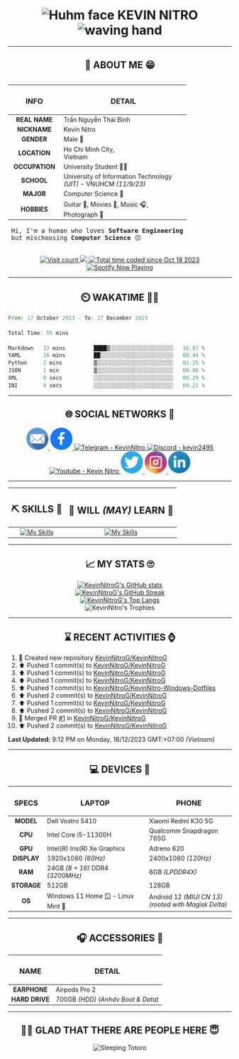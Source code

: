 <h1 align="center">
	<img src="https://i.giphy.com/CaiVJuZGvR8HK.webp" alt="Huhm face" width="25px" height="25px">
	KEVIN NITRO
	<img src="https://media.tenor.com/SNL9_xhZl9oAAAAi/waving-hand-joypixels.gif" alt="waving hand" width="30px" height="30px">
</h1>

<hr>

<!-- ABOUT ME SECTION -->

<h2 align="center"> 💬 ABOUT ME 😁</h2>

<table align="left">
	<thead>
		<tr>
			<th align="center"><h3><strong>INFO</strong></h3></th>
			<th align="center"><h3><strong>DETAIL</strong></h3></th>
		</tr>
	</thead>
	<tbody>
		<tr>
			<td align="center"><strong>REAL NAME</strong></td>
			<td>Trần Nguyễn Thái Bình</td>
		</tr>
		<tr>
			<td align="center"><strong>NICKNAME</strong></td>
			<td>Kevin Nitro</td>
		</tr>
		<tr>
			<td align="center"><strong>GENDER</strong></td>
			<td>Male 👨</td>
		</tr>
		<tr>
			<td align="center"><strong>LOCATION</strong></td>
			<td>Ho Chi Minh City,<br>Vietnam</td>
		</tr>
		<tr>
			<td align="center"><strong>OCCUPATION</strong></td>
			<td>University Student 👨‍🎓</td>
		</tr>
		<tr>
			<td align="center"><strong>SCHOOL</strong></td>
			<td>University of Information Technology<br><em>(UIT)</em> - VNUHCM <em>(11/9/23)</em></td>
		</tr>
		<tr>
			<td align="center"><strong>MAJOR</strong></td>
			<td>Computer Science 🔬</td>
		</tr>
		<tr>
			<td align="center"><strong>HOBBIES</strong></td>
			<td>Guitar 🎸, Movies 🍿, Music 🎧,<br>Photograph 📸</td>
		</tr>
	</tbody>
	<tfoot>
		<tr>
			<td colspan="2">
				<pre>Hi, I'm a human who loves <strong>Software Engineering</strong><br>but mischoosing <strong>Computer Science</strong> 😔</pre>
			</td>
		</tr>
	</tfoot>
</table>

<div align="right">
	<div align="center">
		<a href="https://github.com/KevinNitroG/KevinNitroG">
			<img src="https://komarev.com/ghpvc/?username=KevinNitroG&color=82A0D8&style=for-the-badge&label=profile+views" alt="Visit count">
		</a>
		<a href="https://github.com/KevinNitroG">
			<img src="https://img.shields.io/badge/website-ECEE81?style=for-the-badge">
		</a>
		<a href="https://wakatime.com/@018b410d-fa7b-44ba-a5de-f025fcbeb499"><img src="https://wakatime.com/badge/user/018b410d-fa7b-44ba-a5de-f025fcbeb499.svg?style=for-the-badge" alt="Total time coded since Oct 18 2023" /></a>
	</div>
	<!-- Spotify Github Profile: https://github.com/kittinan/spotify-github-profile -->
	<div align="center">
		<a align="center" href="https://spotify-github-profile.vercel.app/api/view.svg?uid=31ms2mpwauroluxnjudw7a6u336e&redirect=true">
			<img src="https://spotify-github-profile.vercel.app/api/view.svg?uid=31ms2mpwauroluxnjudw7a6u336e&cover_image=true&theme=default&show_offline=true&background_color=121212&interchange=true&bar_color=53b14f&bar_color_cover=true" alt="Spotify Now Playing" width="260px">
		</a>
	</div>
</div>

<hr width="100%">

<!-- WAKATIME SECTION -->

<h2 align="center">⏲️ WAKATIME 🧑‍💻</h2>

<!-- WakaTime SVG: https://github.com/avinal/Profile-Readme-WakaTime -->

<!--
<div width="80%" align="center">
	<img
		src="https://github.com/KevinNitroG/KevinNitroG/blob/wakatime/images/stat.svg"
		alt="KevinNitroG WakaTime Activity"
	/>
</div>
-->

<!-- WakaTime Code: https://github.com/athul/waka-readme -->

<!--START_SECTION:waka-->

```rust
From: 17 October 2023 - To: 17 December 2023

Total Time: 55 mins

Markdown   33 mins         ████▒░░░░░░░░░░░░░░░░░░░░   16.97 %
YAML       16 mins         ██░░░░░░░░░░░░░░░░░░░░░░░   08.44 %
Python     2 mins          ▒░░░░░░░░░░░░░░░░░░░░░░░░   01.25 %
JSON       1 min           ▒░░░░░░░░░░░░░░░░░░░░░░░░   00.88 %
XML        0 secs          ░░░░░░░░░░░░░░░░░░░░░░░░░   00.29 %
INI        0 secs          ░░░░░░░░░░░░░░░░░░░░░░░░░   00.21 %
```

<!--END_SECTION:waka-->

<hr>

<!-- SOCIAL NETWORKS SECTION -->

<h2 align="center">🌐 SOCIAL NETWORKS 📩</h2>

<div align="center">
    <a href="mailto:kevinnitro@duck.com" target="_blank">
  		<img src="icons/email.png" alt="Email - kevinnitro@duck.com" height="50" width="50" />
	</a>
  	<a href="https://www.facebook.com/KevinNitro" target="_blank">
  		<img src="icons/facebook.svg" alt="Facebook - Trần Nguyễn Thái Bình" height="50" width="50" />
	</a>
  	<a href="https://t.me/KevinNitro" target="_blank">
  		<img src="https://cdn-icons-png.flaticon.com/512/1603/1603076.png" alt="Telegram - KevinNitro" height="50" width="50" />
	</a>
	<a href="https://discord.com/users/343579767871897570" target="_blank">
  		<img src="https://uxwing.com/wp-content/themes/uxwing/download/brands-and-social-media/discord-round-color-icon.png" alt="Discord - kevin2495" height="50" width="50" />
	</a>
  	<a href="https://www.youtube.com/c/kevinnitro" target="_blank">
		<img src="https://upload.wikimedia.org/wikipedia/commons/thumb/a/a0/YouTube_social_red_circle_%282017%29.svg/450px-YouTube_social_red_circle_%282017%29.svg.png?20220808215554" alt="Youtube - Kevin Nitro" height="50" width="50" />
	</a>
  	<a href="https://twitter.com/kevinnitrog" target="_blank">
		<img src="icons/twitter.svg" alt="Twitter - kevinnitrog" height="50" width="50" />
	</a>
    <a href="https://instagram.com/kevinnitro_" target="_blank">
        <img src="icons/instagram.svg" alt="Instagram - kevinnitro_" height="50" width="50" />
	</a>
	    <a href="https://www.linkedin.com/in/nguy%E1%BB%85n-th%C3%A1i-b%C3%ACnh-tr%E1%BA%A7n-21a33b27b/" target="_blank">
        <img src="icons/linkedin.svg" alt="Linkedin - Trần Nguyễn Thái Bình" height="50" width="50" />
	</a>
</div>

<hr>

<!-- SKILLS AND WILL (MAY) LEARN SECTION -->

<center>
	<table align="center">
		<thead>
			<tr>
				<th align="center"><h2>⛏️ SKILLS 🔨</h2></th>
				<th align="center"><h2>📑 WILL <em>(MAY)</em> LEARN 🧾</h2></th>
			</tr>
		</thead>
		<tbody>
			<tr>
				<td align="center" style="vertical-align: top;">
					<a href="https://skillicons.dev">
						<img src="https://skillicons.dev/icons?i=linux,ps,pr,visualstudio,vscode,regex,cpp,py,md,bash,git,github,gitlab,githubactions,workers,instagram,discord&theme=dark&perline=5" alt="My Skills" height="205px"/>
					</a>
				</td>
				<td align="center" style="vertical-align: top;">
					<a href="https://skillicons.dev">
						<img src="https://skillicons.dev/icons?i=html,css,bootstrap,js,selenium,powershell,docker,cloudflare,mongodb,redis,vercel,netlify,replit,aws,raspberrypi,devto,linkedin&theme=dark&perline=5" alt="My Skills" height="205px"/>
					</a>
				</td>
			</tr>
		</tbody>
	</table>
</center>

<hr>

<!-- MY STATS SECTION -->

<h2 align="center">📈 MY STATS 🙄</h2>

<div align="center">
	<a href="https://github.com/anuraghazra/github-readme-stats"><img src="https://github-readme-stats.vercel.app/api?username=KevinNitroG&show_icons=true&theme=tokyonight&card_width=570" alt="KevinNitroG's GitHub stats"></a>
	<br>
	<a href="https://git.io/streak-stats"><img src="https://streak-stats.demolab.com?user=KevinNitroG&theme=tokyonight&date_format=j%2Fn%5B%2FY%5D&card_width=570" alt="KevinNitroG's GitHub Streak"></a>
	<br>
	<a href="https://github.com/anuraghazra/github-readme-stats"><img src="https://github-readme-stats.vercel.app/api/top-langs/?username=KevinNitroG&langs_count=20&layout=compact&theme=tokyonight&card_width=570" alt="KevinNitroG's Top Langs"></a>
	<br>
	<img src="https://github-profile-trophy.vercel.app/?username=KevinNitroG&column=5&theme=tokyonight&no-bg=false" alt="KevinNitro's Trophies" width="570px">
</div>

<hr>

<!-- RECENT ACTIVITIES SECTION -->

<h2 align="center">⌛ RECENT ACTIVITIES ⌚</h2>

<!-- Recent activities (jamesgeorge007): https://github.com/jamesgeorge007/github-activity-readme -->

<!--START_SECTION:activity-->

<!--END_SECTION:activity-->

<!-- Recent activities (Readme-Workflows): https://github.com/Readme-Workflows/recent-activity/ -->

<!--RECENT_ACTIVITY:start-->
1. 📔 Created new repository [KevinNitroG/KevinNitroG](https://github.com/KevinNitroG/KevinNitroG)<br>
2. ⬆️ Pushed 1 commit(s) to [KevinNitroG/KevinNitroG](https://github.com/KevinNitroG/KevinNitroG)<br>
3. ⬆️ Pushed 1 commit(s) to [KevinNitroG/KevinNitroG](https://github.com/KevinNitroG/KevinNitroG)<br>
4. ⬆️ Pushed 1 commit(s) to [KevinNitroG/KevinNitroG](https://github.com/KevinNitroG/KevinNitroG)<br>
5. ⬆️ Pushed 1 commit(s) to [KevinNitroG/KevinNitro-Windows-Dotfiles](https://github.com/KevinNitroG/KevinNitro-Windows-Dotfiles)<br>
6. ⬆️ Pushed 2 commit(s) to [KevinNitroG/KevinNitroG](https://github.com/KevinNitroG/KevinNitroG)<br>
7. ⬆️ Pushed 1 commit(s) to [KevinNitroG/KevinNitroG](https://github.com/KevinNitroG/KevinNitroG)<br>
8. ⬆️ Pushed 2 commit(s) to [KevinNitroG/KevinNitroG](https://github.com/KevinNitroG/KevinNitroG)<br>
9. 🎉 Merged PR [#1](https://github.com/KevinNitroG/KevinNitroG/pull/1) in [KevinNitroG/KevinNitroG](https://github.com/KevinNitroG/KevinNitroG)<br>
10. ⬆️ Pushed 2 commit(s) to [KevinNitroG/KevinNitroG](https://github.com/KevinNitroG/KevinNitroG)<br>
<!--RECENT_ACTIVITY:end-->

<!--RECENT_ACTIVITY:last_update-->
**Last Updated:** 9:12 PM on Monday, 18/12/2023 GMT:+07:00 _(Vietnam)_
<!--RECENT_ACTIVITY:last_update_end-->

<hr>

<!-- DEVICES SECTION -->

<h2 align="center">💻 DEVICES 📱</h2>

<center>
    <table align="center">
    	<thead>
    		<tr>
    			<th align="center"><h3><strong>SPECS</strong></h3></th>
    			<th align="center"><h3><strong>LAPTOP</strong></h3></th>
    			<th align="center"><h3><strong>PHONE</strong></h3></th>
    		</tr>
    	</thead>
    	<tbody>
    		<tr>
    			<td align="center"><strong>MODEL</strong></td>
    			<td>Dell Vostro 5410</td>
    			<td>Xiaomi Redmi K30 5G</td>
    		</tr>
    		<tr>
    			<td align="center"><strong>CPU</strong></td>
    			<td>Intel Core i5-11300H</td>
    			<td>Qualcomm Snapdragon 765G</td>
    		</tr>
    		<tr>
    			<td align="center"><strong>GPU</strong></td>
    			<td>Intel(R) Iris(R) Xe Graphics</td>
    			<td>Adreno 620</td>
    		</tr>
    		<tr>
    			<td align="center"><strong>DISPLAY</strong></td>
    			<td>1920x1080 <em>(60Hz)</em></td>
    			<td>2400x1080 <em>(120Hz)</em></td>
    		</tr>
    		<tr>
    			<td align="center"><strong>RAM</strong></td>
    			<td>24GB <em>(8 + 16)</em> DDR4 <em>(3200MHz)</em></td>
    			<td>6GB <em>(LPDDR4X)</em></td>
    		</tr>
    		<tr>
    			<td align="center"><strong>STORAGE</strong></td>
    			<td>512GB</td>
    			<td>128GB</td>
    		</tr>
    		<tr>
    			<td align="center"><strong>OS</strong></td>
    			<td>Windows 11 Home 🪟 - Linux Mint 🐧</td>
    			<td>Android 12 <em>(MIUI CN 13)</em><br><em>(rooted with Magisk Delta)</em></td>
    	</tbody>
    </table>
</center>

<hr>

<!-- ACCESSORIES SECTION -->

<center>
<h2 align="center">🎧 ACCESSORIES 🛞</h2>
    <table align="center">
    	<thead>
    		<tr>
    			<th align="center"><h3><strong>NAME</strong></h3></th>
    			<th align="center"><h3><strong>DETAIL</strong></h3></th>
        	</tr>
        </thead>
    	<tbody>
    		<tr>
    			<td align="center"><strong>EARPHONE</strong></td>
    			<td>Airpods Pro 2</td>
    		</tr>
    				<tr>
    			<td align="center"><strong>HARD DRIVE</strong></td>
    			<td>
    				700GB <em>(HDD)</em> <em>(Anhdv Boot & Data)</em>
    			</td>
    		</tr>
    	</tbody>
    </table>
</center>

<hr>

<!-- PEACE THANKS -->

<h2 align="center">😶‍🌫️ GLAD THAT THERE ARE PEOPLE HERE 😇</h2>

<div align="center">
	<img src="https://i.giphy.com/E549VaHiMjknS.webp" alt="Sleeping Totoro" width="400">
</div>
